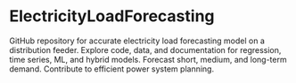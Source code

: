 # ElectricityLoadForecasting
GitHub repository for accurate electricity load forecasting model on a distribution feeder. Explore code, data, and documentation for regression, time series, ML, and hybrid models. Forecast short, medium, and long-term demand. Contribute to efficient power system planning.
